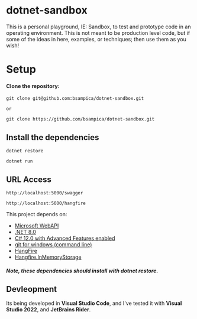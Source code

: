 # dotnet-sandbox

This is a personal playground, IE: Sandbox, to test and prototype code in an operating environment.  This is not meant to be production level code, but if some of the ideas in here, examples, or techniques; then use them as you wish!  

# Setup
#### Clone the repository:
``` 
git clone git@github.com:bsampica/dotnet-sandbox.git     

or

git clone https://github.com/bsampica/dotnet-sandbox.git

```

## Install the dependencies

``` 
dotnet restore
```

``` 
dotnet run
```

## URL Access
```
http://localhost:5000/swagger
```
```
http://localhost:5000/hangfire
```


This project depends on:
- [Microsoft WebAPI](https://learn.microsoft.com/en-us/aspnet/core/tutorials/first-web-api?view=aspnetcore-8.0)
- [.NET 8.0](https://dotnet.microsoft.com/en-us/download/dotnet/8.0)
- [C# 12.0 with Advanced Features enabled](https://github.com/dotnet/docs/blob/main/docs/csharp/whats-new/csharp-12.md)
- [git for windows (command line)](https://git-scm.com/downloads)
- [HangFire](https://www.hangfire.io/)
- [Hangfire.InMemoryStorage](https://github.com/HangfireIO/Hangfire.InMemory)

##### Note, these dependencies should install with dotnet restore.

## Devleopment
Its being developed in **Visual Studio Code**, and I've tested it with **Visual Studio 2022**, and **JetBrains Rider**.

